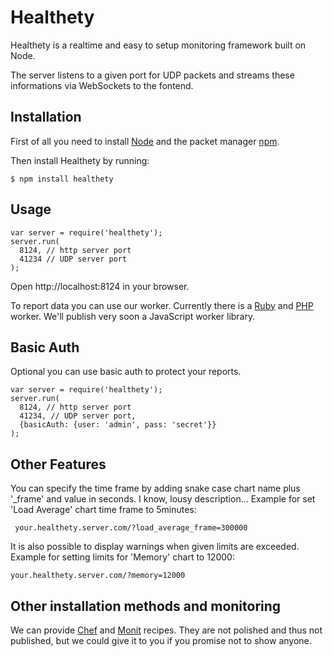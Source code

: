 # Healthety

Healthety is a realtime and easy to setup monitoring framework built on Node.

The server listens to a given port for UDP packets and streams these informations via WebSockets to the fontend.

## Installation

First of all you need to install [Node](https://github.com/joyent/node/wiki/Installation) and the packet manager [npm](https://github.com/isaacs/npm#readme).

Then install Healthety by running:

    $ npm install healthety

## Usage

    var server = require('healthety');
    server.run(
      8124, // http server port
      41234 // UDP server port
    );

Open http://localhost:8124 in your browser.

To report data you can use our worker. Currently there is a [Ruby](https://github.com/healthety/ruby_worker) and [PHP](https://github.com/healthety/php_worker) worker. We'll publish very soon a JavaScript worker library.

## Basic Auth

Optional you can use basic auth to protect your reports.

    var server = require('healthety');
    server.run(
      8124, // http server port
      41234, // UDP server port,
      {basicAuth: {user: 'admin', pass: 'secret'}}
    );

## Other Features

You can specify the time frame by adding snake case chart name plus '_frame' and
value in seconds. I know, lousy description... Example for set 'Load Average' chart time frame to 5minutes:

     your.healthety.server.com/?load_average_frame=300000

It is also possible to display warnings when given limits are exceeded. Example for setting limits for 'Memory' chart to 12000:

    your.healthety.server.com/?memory=12000

## Other installation methods and monitoring

We can provide [Chef](https://github.com/opscode/chef) and [Monit](http://mmonit.com/monit/) recipes. They are not polished and thus not published, but we could give it to you if you promise not to show anyone.
